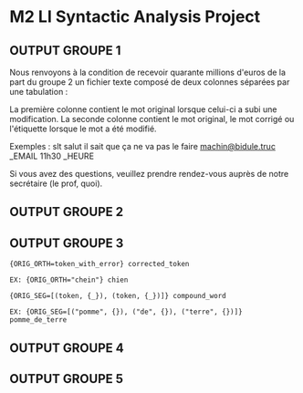 # M2 LI Syntactic Analysis Project

## OUTPUT GROUPE 1
Nous renvoyons à la condition de recevoir quarante millions d'euros de la part du groupe 2 un fichier texte composé de deux colonnes séparées par une tabulation :

La première colonne contient le mot original lorsque celui-ci a subi une modification.
La seconde colonne contient le mot original, le mot corrigé ou l'étiquette lorsque le mot a été modifié.

Exemples :
slt	salut
	il
	sait
	que
	ça
	ne
	va
	pas
	le
	faire
machin@bidule.truc	_EMAIL
11h30	_HEURE

Si vous avez des questions, veuillez prendre rendez-vous auprès de notre secrétaire (le prof, quoi).

## OUTPUT GROUPE 2

## OUTPUT GROUPE 3
`{ORIG_ORTH=token_with_error} corrected_token`

`EX: {ORIG_ORTH="chein"} chien`

`{ORIG_SEG=[(token, {_}), (token, {_})]} compound_word`

`EX: {ORIG_SEG=[("pomme", {}), ("de", {}), ("terre", {})]} pomme_de_terre`

## OUTPUT GROUPE 4

## OUTPUT GROUPE 5

